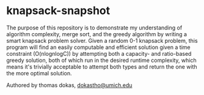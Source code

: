# knapsack-snapshot
The purpose of this repository is to demonstrate my understanding of algorithm complexity, merge sort, and the greedy algorithm by writing a smart knapsack problem solver. Given a random 0-1 knapsack problem, this program will find an easily computable and efficient solution given a time constraint (O(nlognlogC)) by attempting both a capacity- and ratio-based greedy solution, both of which run in the desired runtime complexity, which means it's trivially acceptable to attempt both types and return the one with the more optimal solution.

Authored by thomas dokas, dokastho@umich.edu